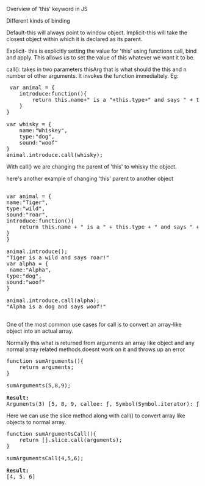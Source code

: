Overview of 'this' keyword in JS

Different kinds of binding

Default-this will always point to window object.
Implicit-this will take the closest object within which it is declared as its parent.

Explicit- this is explicitly setting the value for 'this' using functions call, bind and apply. This allows us to set the value of this whatever we want it to be.

call(): takes in two parameters thisArg that is what should the this and n number of other arguments. It invokes the function immedialtely.
Eg:

<pre>
 var animal = {
	introduce:function(){
		return this.name+" is a "+this.type+" and says " + this.sound + "!";
	}
}

var whisky = {
	name:"Whiskey",
	type:"dog",
	sound:"woof"
}
animal.introduce.call(whisky);
</pre>

With call() we are changing the parent of 'this' to whisky the object.

here's another example of changing 'this' parent to another object

<pre>

var animal = {
name:"Tiger",
type:"wild",
sound:"roar",
introduce:function(){
	return this.name + " is a " + this.type + " and says " + this.sound + "!";
}
}

animal.introduce();
"Tiger is a wild and says roar!"
var alpha = {
 name:"Alpha",
type:"dog",
sound:"woof"
}

animal.introduce.call(alpha);
"Alpha is a dog and says woof!"

</pre>

One of the most common use cases for call is to convert an array-like object into an actual array.

Normally this what is returned from arguments an array like object
and any normal array related methods doesnt work on it and throws up an error

<pre>
function sumArguments(){
	return arguments;
}

sumArguments(5,8,9);

<b>Result:</b>
Arguments(3) [5, 8, 9, callee: ƒ, Symbol(Symbol.iterator): ƒ]
</pre>

Here we can use the slice method along with call() to convert array like objects to normal array.

<pre>
function sumArgumentsCall(){
	return [].slice.call(arguments);
}

sumArgumentsCall(4,5,6);

<b>Result:</b>
[4, 5, 6]
</pre>
